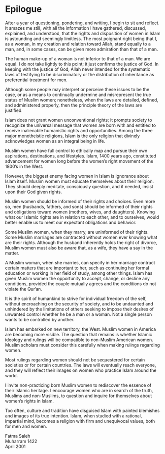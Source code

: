 Epilogue
========

After a year of questioning, pondering, and writing, I begin to sit and
reflect. It amazes me still, with all the information I have gathered,
discussed, explained, and understood, that the rights and disposition of
women in Islam is astounding and seemingly limitless. The most poignant
right being that I, as a woman, in my creation and relation toward
Allah, stand equally to a man, and, in some cases, can be given more
admiration than that of a man.

The human make-up of a woman is not inferior to that of a man. We are
equal. I do not take lightly to this point; it just confirms the justice
of God. In keeping with the justice of God, Allah never intended for the
systematic laws of testifying to be discriminatory or the distribution
of inheritance as preferential treatment for men.

Although some people may interpret or perceive these issues to be the
case, or as a means to continually undermine and misrepresent the true
status of Muslim women; nonetheless, when the laws are detailed,
defined, and administered properly, then the principle theory of the
laws are justified.

Islam does not grant women unconventional rights; it prompts society to
recognize the universal message that women are born with and entitled to
receive inalienable humanistic rights and opportunities. Among the three
major monotheistic religions, Islam is the only religion that divinely
acknowledges women as an integral being in life.

Muslim women have full control to ethically map and pursue their own
aspirations, destinations, and lifestyles. Islam, 1400 years ago,
constituted advancement for women long before the women’s right movement
of the 1800’s in the West.

However, the biggest enemy facing women in Islam is ignorance about
Islam itself. Muslim women must educate themselves about their religion.
They should deeply meditate, consciously question, and if needed, insist
upon their God given rights.

Muslim women should be informed of their rights and choices. Even more
so, men (husbands, fathers, and sons) should be informed of their rights
and obligations toward women (mothers, wives, and daughters). Knowing
what our Islamic rights are in relation to each other, and to ourselves,
would better enable us to meet our expectant obligations and behavior.

Some Muslim women, when they marry, are uninformed of their rights. Some
Muslim marriages are contracted without women ever knowing what are
their rights. Although the husband inherently holds the right of
divorce, Muslim women must also be aware that, as a wife, they have a
say in the matter.

A Muslim woman, when she marries, can specify in her marriage contract
certain matters that are important to her, such as continuing her formal
education or working in her field of study, among other things. Islam
has given Muslim women the opportunity to accept, change, or decline any
conditions, provided the couple mutually agrees and the conditions do
not violate the Qur’an.

It is the spirit of humankind to strive for individual freedom of the
self, without encroaching on the security of society, and to be
undaunted and unhindered by the limitations of others seeking to impose
their desires of unwanted control whether he be a man or a woman. Not a
single person wants to be controlled by another.

Islam has embarked on new territory, the West. Muslim women in America
are becoming more visible. The question that remains is whether Islamic
ideology and rulings will be compatible to non-Muslim American women.
Muslim scholars must consider this carefully when making rulings
regarding women.

Most rulings regarding women should not be sequestered for certain
societies or for certain countries. The laws will eventually reach
everyone, and they will reflect their images on women who practice Islam
around the world.

I invite non-practicing born Muslim women to rediscover the essence of
their Islamic heritage. I encourage women who are in search of the
truth, Muslims and non-Muslims, to question and inquire for themselves
about women’s rights in Islam.

Too often, culture and tradition have disguised Islam with painted
blemishes and images of its true intention. Islam, when studied with a
rational, impartial mind, becomes a religion with firm and unequivocal
values, both for men and women.

Fatma Saleh  
 Muharram 1422  
 April 2001


